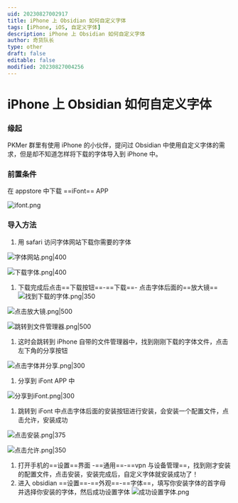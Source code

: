 ```yaml
---
uid: 20230827002917
title: iPhone 上 Obsidian 如何自定义字体
tags: [iPhone, iOS, 自定义字体]
description: iPhone 上 Obsidian 如何自定义字体
author: 奇货队长
type: other
draft: false
editable: false
modified: 20230827004256
---
```


# iPhone 上 Obsidian 如何自定义字体

### 缘起

PKMer 群里有使用 iPhone 的小伙伴，提问过 Obsidian 中使用自定义字体的需求，但是却不知道怎样将下载的字体导入到 iPhone 中。

### 前置条件

在 appstore 中下载 ==iFont== APP

![ifont.png](https://cdn.pkmer.cn/images/ifont.png!pkmer)

### 导入方法

1. 用 safari 访问字体网站下载你需要的字体

![字体网站.png|400](https://cdn.pkmer.cn/images/%E5%AD%97%E4%BD%93%E7%BD%91%E7%AB%99.png!pkmer)

![下载字体.png|400](https://cdn.pkmer.cn/images/%E4%B8%8B%E8%BD%BD%E5%AD%97%E4%BD%93.png!pkmer)

1. 下载完成后点击==下载按钮==-==下载==- 点击字体后面的==放大镜==
![找到下载的字体.png|350](https://cdn.pkmer.cn/images/%E6%89%BE%E5%88%B0%E4%B8%8B%E8%BD%BD%E7%9A%84%E5%AD%97%E4%BD%93.png!pkmer)

![点击放大镜.png|500](https://cdn.pkmer.cn/images/%E7%82%B9%E5%87%BB%E6%94%BE%E5%A4%A7%E9%95%9C.png!pkmer)

![跳转到文件管理器.png|500](https://cdn.pkmer.cn/images/%E8%B7%B3%E8%BD%AC%E5%88%B0%E6%96%87%E4%BB%B6%E7%AE%A1%E7%90%86%E5%99%A8.png!pkmer)

1. 这时会跳转到 iPhone 自带的文件管理器中，找到刚刚下载的字体文件，点击左下角的分享按钮

![点击字体并分享.png|300](https://cdn.pkmer.cn/images/%E7%82%B9%E5%87%BB%E5%AD%97%E4%BD%93%E5%B9%B6%E5%88%86%E4%BA%AB.png!pkmer)

1. 分享到 iFont APP 中

![分享到iFont.png|300](https://cdn.pkmer.cn/images/%E5%88%86%E4%BA%AB%E5%88%B0iFont.png!pkmer)

1. 跳转到 iFont 中点击字体后面的安装按钮进行安装，会安装一个配置文件，点击允许，安装成功

![点击安装.png|375](https://cdn.pkmer.cn/images/%E7%82%B9%E5%87%BB%E5%AE%89%E8%A3%85.png!pkmer)

![点击允许.png|350](https://cdn.pkmer.cn/images/%E7%82%B9%E5%87%BB%E5%85%81%E8%AE%B8.png!pkmer)

1. 打开手机的==设置==界面 -==通用==-==vpn 与设备管理==，找到刚才安装的配置文件，点击安装，安装完成后，自定义字体就安装成功了！
2. 进入 obsidian ==设置==-==外观==-==字体==，填写你安装字体的首字母并选择你安装的字体，然后成功设置字体
![成功设置字体.png](https://cdn.pkmer.cn/images/%E6%88%90%E5%8A%9F%E8%AE%BE%E7%BD%AE%E5%AD%97%E4%BD%93.png!pkmer)
